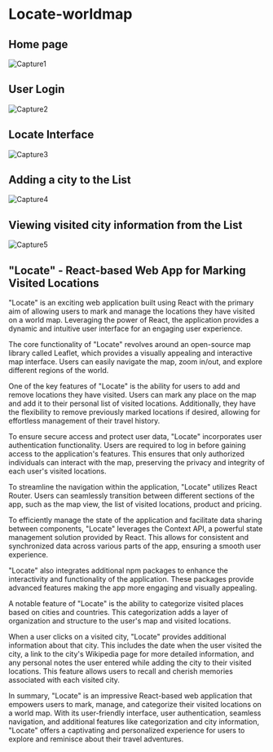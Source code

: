 # Locate-worldmap

## Home page
![Capture1](https://github.com/emanojbisht/Locate-worldmap/assets/46516136/0d674835-3a6b-414c-b8af-38c87eea1ad0)

## User Login
![Capture2](https://github.com/emanojbisht/Locate-worldmap/assets/46516136/f4ed6c66-c458-4003-b0aa-65353ec3bfb6)

## Locate Interface
![Capture3](https://github.com/emanojbisht/Locate-worldmap/assets/46516136/9189f490-276e-4359-9b10-83d3ac7c8846)

## Adding a city to the List
![Capture4](https://github.com/emanojbisht/Locate-worldmap/assets/46516136/2e326ccc-47f7-4534-b966-7cbd0861f8db)

## Viewing visited city information from the List
![Capture5](https://github.com/emanojbisht/Locate-worldmap/assets/46516136/192cbc80-1dac-4f42-aa83-73df9b8ffd46)


## "Locate" - React-based Web App for Marking Visited Locations

"Locate" is an exciting web application built using React with the primary aim of allowing users to mark and manage the locations they have visited on a world map. Leveraging the power of React, the application provides a dynamic and intuitive user interface for an engaging user experience.

The core functionality of "Locate" revolves around an open-source map library called Leaflet, which provides a visually appealing and interactive map interface. Users can easily navigate the map, zoom in/out, and explore different regions of the world.

One of the key features of "Locate" is the ability for users to add and remove locations they have visited. Users can mark any place on the map and add it to their personal list of visited locations. Additionally, they have the flexibility to remove previously marked locations if desired, allowing for effortless management of their travel history.

To ensure secure access and protect user data, "Locate" incorporates user authentication functionality. Users are required to log in before gaining access to the application's features. This ensures that only authorized individuals can interact with the map, preserving the privacy and integrity of each user's visited locations.

To streamline the navigation within the application, "Locate" utilizes React Router. Users can seamlessly transition between different sections of the app, such as the map view, the list of visited locations, product and pricing.

To efficiently manage the state of the application and facilitate data sharing between components, "Locate" leverages the Context API, a powerful state management solution provided by React. This allows for consistent and synchronized data across various parts of the app, ensuring a smooth user experience.

"Locate" also integrates additional npm packages to enhance the interactivity and functionality of the application. These packages provide advanced features making the app more engaging and visually appealing.

A notable feature of "Locate" is the ability to categorize visited places based on cities and countries. This categorization adds a layer of organization and structure to the user's map and visited locations.

When a user clicks on a visited city, "Locate" provides additional information about that city. This includes the date when the user visited the city, a link to the city's Wikipedia page for more detailed information, and any personal notes the user entered while adding the city to their visited locations. This feature allows users to recall and cherish memories associated with each visited city.

In summary, "Locate" is an impressive React-based web application that empowers users to mark, manage, and categorize their visited locations on a world map. With its user-friendly interface, user authentication, seamless navigation, and additional features like categorization and city information, "Locate" offers a captivating and personalized experience for users to explore and reminisce about their travel adventures.
